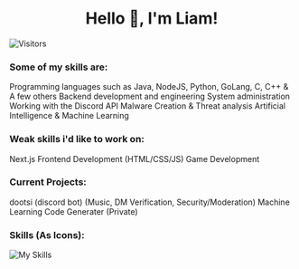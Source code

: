 <div align="center">
<h1>Hello 👋, I'm Liam!</h1>
</div>

![Visitors](https://komarev.com/ghpvc/?username=liammmdeveloper&color=0384fc)

### Some of my skills are:
Programming languages such as Java, NodeJS, Python, GoLang, C, C++ & A few others
Backend development and engineering
System administration
Working with the Discord API
Malware Creation & Threat analysis
Artificial Intelligence & Machine Learning


### Weak skills i'd like to work on:
Next.js
Frontend Development (HTML/CSS/JS)
Game Development

### Current Projects:
dootsi (discord bot) (Music, DM Verification, Security/Moderation)
Machine Learning Code Generater (Private)


### Skills (As Icons):
![My Skills](https://skillicons.dev/icons?i=java,bash,cloudflare,tensorflow,discord,bots,go,express,gradle,lua,vim,mysql,py,sqlite,selenium,c,cpp,firebase,git&perline=7)
